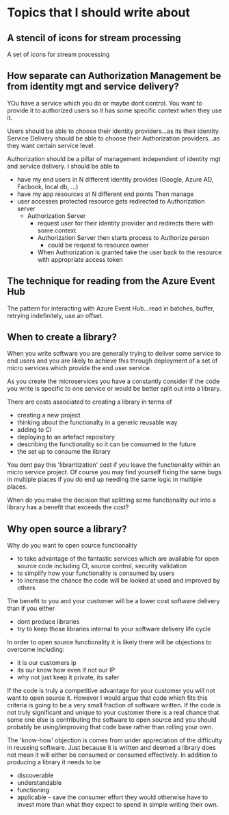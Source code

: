 # Topics that I should write about

## A stencil of icons for stream processing

A set of icons for stream processing

## How separate can Authorization Management be from identity mgt and service delivery?

YOu have a service which you do or maybe dont control.  You want to provide it to authorized users so it has some specific context when they use it.

Users should be able to choose their identity providers...as its their identity.
Service Delivery should be able to choose their Authorization providers...as they want certain service level.

Authorization should be a pillar of management independent of identity mgt and service delivery.
I should be able to 
- have my end users in N different identity provides (Google, Azure AD, Facbook, local db, ...)
- have my app resources at N different end points
Then manage
- user accesses protected resource gets redirected to Authorization server
    - Authorization Server 
        - request user for their identity provider and redirects there with some context
        - Authorization Server then starts process to Authorize person
            - could be request to resource owner
        - When Authorization is granted take the user back to the resource with appropriate access token

## The technique for reading from the Azure Event Hub

The pattern for interacting with Azure Event Hub…read in batches, buffer, retrying indefinitely,  use an offset.

## When to create a library?

When you write software you are generally trying to deliver some service to end users and you are likely to achieve this through deployment of a set of micro services which provide the end user service.

As you create the microservices you have a constantly consider if the code you write is specific to one service or would be better split out into a library.

There are costs associated to creating a library in terms of
- creating a new project
- thinking about the functionalty in a generic reusable way
- adding to CI
- deploying to an artefact repository
- describing the functionality so it can be consumed in the future
- the set up to consume the library

You dont pay this 'libraritization' cost if you leave the functionality within an micro service project.  Of course you may find yourself fixing the same bugs in multiple places if you do end up needing the same logic in multiple places.

When do you make the decision that splitting some functionality out into a library has a benefit that exceeds the cost?
 
## Why open source a library?

Why do you want to open source functionality
- to take advantage of the fantastic services which are available for open source code including CI, source control, security validation
- to simplify how your functionality is consumed by users
- to increase the chance the code will be looked at used and improved by others

The benefit to you and your customer will be a lower cost software delivery than if you either
- dont produce libraries
- try to keep those libraries internal to your software delivery life cycle

In order to open source functionality it is likely there will be objections to overcome including:
- it is our customers ip
- its our know how even if not our IP
- why not just keep it private, its safer

If the code is truly a competitive advantage for your customer you will not want to open source it.   However I would argue that code which fits this criteria is going to be a very small fraction of software written.  If the code is not truly significant and unique to your customer there is a real chance that some one else is contributing the software to open source and you should probably be using/improving that code base rather than rolling your own.

The 'know-how' objection is comes from under appreciation of the difficulty in reuseing software. Just because it is written and deemed a library does not mean it will either be consumed or consumed effectively. In addition to producing a library it needs to be
- discoverable
- understandable
- functioning
- applicable - save the consumer effort they would otherwise have to invest more than what they expect to spend in simple writing their own.



